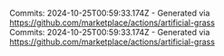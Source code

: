 Commits: 2024-10-25T00:59:33.174Z - Generated via https://github.com/marketplace/actions/artificial-grass
<br>
Commits: 2024-10-25T00:59:33.174Z - Generated via https://github.com/marketplace/actions/artificial-grass
<br>
